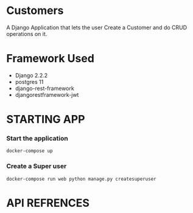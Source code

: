 # Customers
A Django Application that lets the user Create a Customer and do CRUD operations on it.

# Framework Used
- Django 2.2.2 
- postgres 11 
- django-rest-framework 
- djangorestframework-jwt

# STARTING APP
### Start the application
```
docker-compose up
```
### Create a Super user
```
docker-compose run web python manage.py createsuperuser
```
# API REFRENCES


